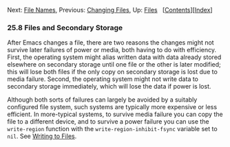 

Next: [File Names](File-Names.html), Previous: [Changing Files](Changing-Files.html), Up: [Files](Files.html)   \[[Contents](index.html#SEC_Contents "Table of contents")]\[[Index](Index.html "Index")]

### 25.8 Files and Secondary Storage

After Emacs changes a file, there are two reasons the changes might not survive later failures of power or media, both having to do with efficiency. First, the operating system might alias written data with data already stored elsewhere on secondary storage until one file or the other is later modified; this will lose both files if the only copy on secondary storage is lost due to media failure. Second, the operating system might not write data to secondary storage immediately, which will lose the data if power is lost.

Although both sorts of failures can largely be avoided by a suitably configured file system, such systems are typically more expensive or less efficient. In more-typical systems, to survive media failure you can copy the file to a different device, and to survive a power failure you can use the `write-region` function with the `write-region-inhibit-fsync` variable set to `nil`. See [Writing to Files](Writing-to-Files.html).
